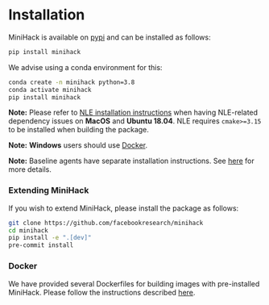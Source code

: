 # Installation

MiniHack is available on [pypi](https://pypi.org/project/minihack/) and can be installed as follows:
```bash
pip install minihack
```

We advise using a conda environment for this:

```bash
conda create -n minihack python=3.8
conda activate minihack
pip install minihack
```

**Note:** Please refer to [NLE installation instructions](https://github.com/heiner/nle#installation) when having NLE-related dependency issues on __MacOS__ and __Ubuntu 18.04__. NLE requires `cmake>=3.15` to be installed when building the package. 

**Note:** __Windows__ users should use [Docker](#docker).

**Note:** Baseline agents have separate installation instructions. See [here](https://github.com/facebookresearch/minihack#baseline-agents) for more details.

### Extending MiniHack

If you wish to extend MiniHack, please install the package as follows:

```bash
git clone https://github.com/facebookresearch/minihack
cd minihack
pip install -e ".[dev]"
pre-commit install
```

### Docker

We have provided several Dockerfiles for building images with pre-installed MiniHack. Please follow the instructions described [here](./docker/README.md).
